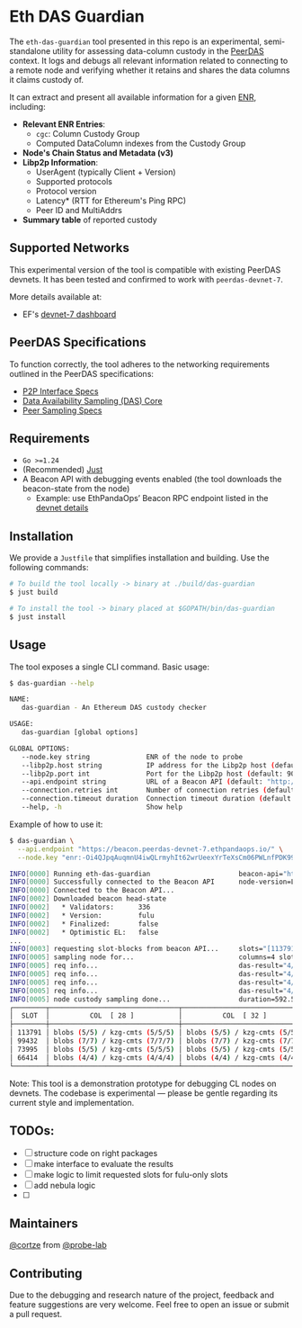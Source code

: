 # Eth DAS Guardian

The `eth-das-guardian` tool presented in this repo is an experimental, semi-standalone utility for assessing data-column custody in the [PeerDAS](https://eips.ethereum.org/EIPS/eip-7594) context. It logs and debugs all relevant information related to connecting to a remote node and verifying whether it retains and shares the data columns it claims custody of.

It can extract and present all available information for a given [ENR](https://github.com/ethereum/devp2p/blob/master/enr.md), including:
- **Relevant ENR Entries**:
  - `cgc`: Column Custody Group
  - Computed DataColumn indexes from the Custody Group
- **Node's Chain Status and Metadata (v3)**
- **Libp2p Information**:
  - UserAgent (typically Client + Version)
  - Supported protocols
  - Protocol version
  - Latency* (RTT for Ethereum's Ping RPC)
  - Peer ID and MultiAddrs
- **Summary table** of reported custody

## Supported Networks

This experimental version of the tool is compatible with existing PeerDAS devnets. It has been tested and confirmed to work with `peerdas-devnet-7`.

More details available at:
- EF's [devnet-7 dashboard](https://peerdas-devnet-7.ethpandaops.io/)

## PeerDAS Specifications

To function correctly, the tool adheres to the networking requirements outlined in the PeerDAS specifications:
- [P2P Interface Specs](https://github.com/ethereum/consensus-specs/blob/dev/specs/fulu/p2p-interface.md)
- [Data Availability Sampling (DAS) Core](https://github.com/ethereum/consensus-specs/blob/dev/specs/fulu/das-core.md)
- [Peer Sampling Specs](https://github.com/ethereum/consensus-specs/blob/dev/specs/fulu/peer-sampling.md)

## Requirements
- `Go >=1.24`
- (Recommended) [Just](https://github.com/casey/just)
- A Beacon API with debugging events enabled (the tool downloads the beacon-state from the node)
  - Example: use EthPandaOps’ Beacon RPC endpoint listed in the [devnet details](https://peerdas-devnet-7.ethpandaops.io/)

## Installation

We provide a `Justfile` that simplifies installation and building. Use the following commands:
```bash
# To build the tool locally -> binary at ./build/das-guardian
$ just build

# To install the tool -> binary placed at $GOPATH/bin/das-guardian
$ just install
```

## Usage

The tool exposes a single CLI command. Basic usage:
```bash
$ das-guardian --help

NAME:
   das-guardian - An Ethereum DAS custody checker

USAGE:
   das-guardian [global options]

GLOBAL OPTIONS:
   --node.key string              ENR of the node to probe
   --libp2p.host string           IP address for the Libp2p host (default: "127.0.0.1")
   --libp2p.port int              Port for the Libp2p host (default: 9013)
   --api.endpoint string          URL of a Beacon API (default: "http://127.0.0.1:5052/")
   --connection.retries int       Number of connection retries (default: 3)
   --connection.timeout duration  Connection timeout duration (default: 30s)
   --help, -h                     Show help
```

Example of how to use it:
```bash
$ das-guardian \
  --api.endpoint "https://beacon.peerdas-devnet-7.ethpandaops.io/" \
  --node.key "enr:-Oi4QJpqAuqmnU4iwQLrmyhIt62wrUeexYrTeXsCm06PWLnfPDK99h5mBt4IRmiLzvASKWjw74wsZV9UkzoPVggZj7kah2F0dG5ldHOIAAAAAAAAYACDY2djBIZjbGllbnTXiEdyYW5kaW5ljTEuMS4wLWExNTgwMjeEZXRoMpCDR4TGcFUmR4oCAAAAAAAAgmlkgnY0gmlwhM69sO-EcXVpY4IjKYlzZWNwMjU2azGhAoh6xQUKUjNR3_OtxCO9eOUAfxhTofTAbSFYLfr6a5pWiHN5bmNuZXRzD4N0Y3CCIyiDdWRwgiMo"

INFO[0000] Running eth-das-guardian                      beacon-api="https://beacon.peerdas-devnet-7.ethpandaops.io/" connection-retries=3 connection-timeout=30s libp2p-host=127.0.0.1 libp2p-port=9013 node-key="enr:-Oi4QJ..."
INFO[0000] Successfully connected to the Beacon API      node-version=Lodestar/v1.28.1/1f339ea
INFO[0000] Connected to the Beacon API...
INFO[0002] Downloaded beacon head-state
INFO[0002]   * Validators:      336
INFO[0002]   * Version:         fulu
INFO[0002]   * Finalized:       false
INFO[0002]   * Optimistic EL:   false
...
INFO[0003] requesting slot-blocks from beacon API...     slots="[113791 99432 73995 66414]"
INFO[0005] sampling node for...                          columns=4 slots=4
INFO[0005] req info...                                   das-result="4/4 columns" req-duration=231.7413ms slot=113791
INFO[0005] req info...                                   das-result="4/4 columns" req-duration=121.785912ms slot=99432
INFO[0005] req info...                                   das-result="4/4 columns" req-duration=118.819413ms slot=73995
INFO[0005] req info...                                   das-result="4/4 columns" req-duration=119.066869ms slot=66414
INFO[0005] node custody sampling done...                 duration=592.556056ms
┌────────┬────────────────────────────────┬────────────────────────────────┬────────────────────────────────┬────────────────────────────────┐
│  SLOT  │          COL  [ 28 ]           │          COL  [ 32 ]           │          COL  [ 57 ]           │          COL  [ 117 ]          │
├────────┼────────────────────────────────┼────────────────────────────────┼────────────────────────────────┼────────────────────────────────┤
│ 113791 │ blobs (5/5) / kzg-cmts (5/5/5) │ blobs (5/5) / kzg-cmts (5/5/5) │ blobs (5/5) / kzg-cmts (5/5/5) │ blobs (5/5) / kzg-cmts (5/5/5) │
│ 99432  │ blobs (7/7) / kzg-cmts (7/7/7) │ blobs (7/7) / kzg-cmts (7/7/7) │ blobs (7/7) / kzg-cmts (7/7/7) │ blobs (7/7) / kzg-cmts (7/7/7) │
│ 73995  │ blobs (5/5) / kzg-cmts (5/5/5) │ blobs (5/5) / kzg-cmts (5/5/5) │ blobs (5/5) / kzg-cmts (5/5/5) │ blobs (5/5) / kzg-cmts (5/5/5) │
│ 66414  │ blobs (4/4) / kzg-cmts (4/4/4) │ blobs (4/4) / kzg-cmts (4/4/4) │ blobs (4/4) / kzg-cmts (4/4/4) │ blobs (4/4) / kzg-cmts (4/4/4) │
└────────┴────────────────────────────────┴────────────────────────────────┴────────────────────────────────┴────────────────────────────────┘
```

Note: This tool is a demonstration prototype for debugging CL nodes on devnets. The codebase is experimental — please be gentle regarding its current style and implementation.

## TODOs:
- [ ] structure code on right packages
- [ ] make interface to evaluate the results
- [ ] make logic to limit requested slots for fulu-only slots
- [ ] add nebula logic
- [ ] 

## Maintainers

[@cortze](https://github.com/cortze) from [@probe-lab](https://github.com/probe-lab)

## Contributing

Due to the debugging and research nature of the project, feedback and feature suggestions are very welcome. Feel free to open an issue or submit a pull request.
